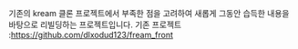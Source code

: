 기존의 kream 클론 프로젝트에서 부족한 점을 고려하여 새롭게 그동안 습득한 내용을 바탕으로
리빌딩하는 프로젝트입니다.
기존 프로젝트 :https://github.com/dlxodud123/fream_front
